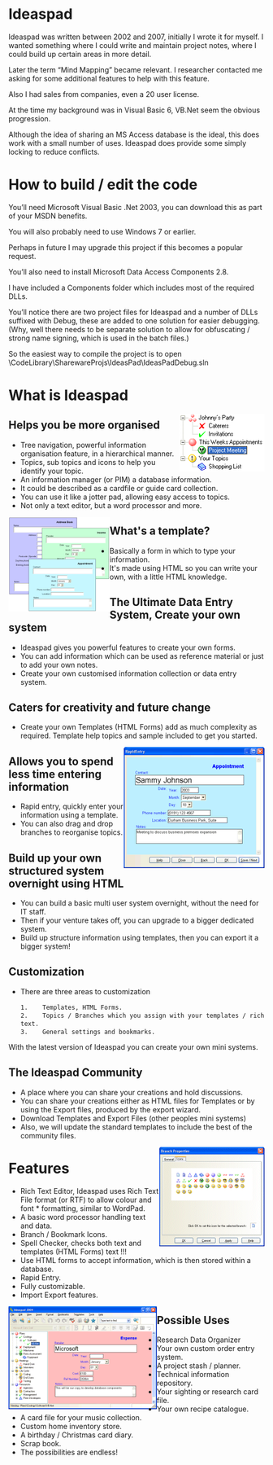 # Ideaspad

Ideaspad was written between 2002 and 2007, initially I wrote it for myself. I wanted something where I could write and maintain project notes, where I could build up certain areas in more detail.

Later the term “Mind Mapping” became relevant. I researcher contacted me asking for some additional features to help with this feature.

Also I had sales from companies, even a 20 user license.

At the time my background was in Visual Basic 6, VB.Net seem the obvious progression.

Although the idea of sharing an MS Access database is the ideal, this does work with a small number of uses. Ideaspad does provide some simply locking to reduce conflicts.


# How to build / edit the code

You’ll need Microsoft Visual Basic .Net 2003, you can download this as part of your MSDN benefits.

You will also probably need to use Windows 7 or earlier.

Perhaps in future I may upgrade this project if this becomes a popular request.

You’ll also need to install Microsoft Data Access Components 2.8.

I have included a Components folder which includes most of the required DLLs.

You’ll notice there are two project files for Ideaspad and a number of DLLs suffixed with Debug, these are added to one solution for easier debugging. (Why, well there needs to be separate solution to allow for obfuscating / strong name signing, which is used in the batch files.)

So the easiest way to compile the project is to open \CodeLibrary\SharewareProjs\IdeasPad\IdeasPadDebug.sln

# What is Ideaspad

<img align="right" src="gfx/branchicons.png" width="" height="">

## Helps you be more organised
* Tree navigation, powerful information organisation feature, in a hierarchical manner.
* Topics, sub topics and icons to help you identify your topic.
* An information manager (or PIM) a database information.
* It could be described as a cardfile or guide card collection.
* You can use it like a jotter pad, allowing easy access to topics.
* Not only a text editor, but a word processor and more.




<img align="left" src="gfx/templates-html-forms.png" width="199" height="186">

## What's a template?
* Basically a form in which to type your information.
* It's made using HTML so you can write your own, with a little HTML knowledge.
## The Ultimate Data Entry System, Create your own system
* Ideaspad gives you powerful features to create your own forms.
* You can add information which can be used as reference material or just to add your own notes.
* Create your own customised information collection or data entry system.
## Caters for creativity and future change
* Create your own Templates (HTML Forms) add as much complexity as required.
Template help topics and sample included to get you started.



<img align="right" src="gfx/rapidentry.png" width="277" height="238">

## Allows you to spend less time entering information
* Rapid entry, quickly enter your information using a template.
* You can also drag and drop branches to reorganise topics.

## Build up your own structured system overnight using HTML
* You can build a basic multi user system overnight, without the need for IT staff.
* Then if your venture takes off, you can upgrade to a bigger dedicated system.
* Build up structure information using templates, then you can export it a bigger system!







## Customization
* There are three areas to customization

      1.	Templates, HTML Forms. 
      2.	Topics / Branches which you assign with your templates / rich text. 
      3.	General settings and bookmarks. 
With the latest version of Ideaspad you can create your own mini systems.
## The Ideaspad Community
* A place where you can share your creations and hold discussions.
* You can share your creations either as HTML files for Templates or by using the Export files, produced by the export wizard.
* Download Templates and Export Files (other peoples mini systems)
* Also, we will update the standard templates to include the best of the community files.




<img align="right" src="gfx/branch-icons.png" width="207" height="195">

# Features
* Rich Text Editor, Ideaspad uses Rich Text File format (or RTF) to allow colour and font * formatting, similar to WordPad.
* A basic word processor handling text and data.
* Branch / Bookmark Icons.
* Spell Checker, checks both text and templates (HTML Forms) text !!!
* Use HTML forms to accept information, which is then stored within a database.
* Rapid Entry.
* Fully customizable.
* Import Export features.





<img align="left" src="gfx/project-plan.png" width="292" height="202">

## Possible Uses
* Research Data Organizer
* Your own custom order entry system.
* A project stash / planner.
* Technical information repository.
* Your sighting or research card file.
* Your own recipe catalogue.
* A card file for your music collection.
* Custom home inventory store.
* A birthday / Christmas card diary.
* Scrap book.
* The possibilities are endless!



